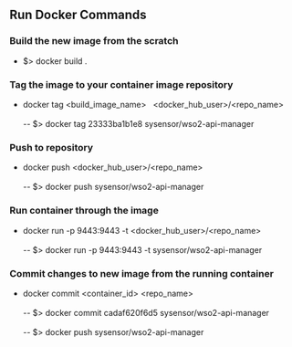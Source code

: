 ## Run Docker Commands

### Build the new image from the scratch
* $> docker build .

### Tag the image to your container image repository
* docker tag <build_image_name> &nbsp; <docker_hub_user>/<repo_name>
<br/><br/>-- $> docker tag 23333ba1b1e8 sysensor/wso2-api-manager

### Push to repository
* docker push <docker_hub_user>/<repo_name>
<br/><br/>--  $> docker push sysensor/wso2-api-manager

### Run container through the image
* docker run -p 9443:9443 -t <docker_hub_user>/<repo_name>
<br/><br/>--  $> docker run -p 9443:9443 -t sysensor/wso2-api-manager

### Commit changes to new image from the running container
* docker commit <container_id> <repo_name>
<br/><br/>--  $> docker commit cadaf620f6d5 sysensor/wso2-api-manager
<br/><br/>--  $> docker push sysensor/wso2-api-manager


